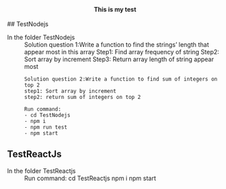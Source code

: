 

<div align="center"><strong>This is my test </strong></div>
<br />
## TestNodejs

<dl>
  <dt>In the folder TestNodejs</dt>
  <dd>
    Solution question 1:Write a function to find the strings’ length that appear most in this array
    Step1: Find array frequency of string
    Step2: Sort array by increment
    Step3: Return array length of string appear most

    Solution question 2:Write a function to find sum of integers on top 2
    step1: Sort array by increment
    step2: return sum of integers on top 2 

    Run command:
    - cd TestNodejs
    - npm i
    - npm run test
    - npm start
  </dd>
</dl>

## TestReactJs
<dl>
  <dt>In the folder TestReactjs</dt>
  <dd>
    Run command:
      cd TestReactjs
      npm i
      npm start 
  </dd>
</dl>


